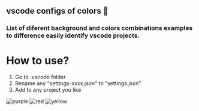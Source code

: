 ## vscode configs of colors :art:

### List of diferent background and colors combinations examples to difference easily identify vscode projects.

# How to use?

1. Go to .vscode folder
2. Rename any "settings-xxxx.json" to "settings.json"
3. Add to any project you like

![purple](https://github.com/federicorojas11/vscode-settings/assets/47337947/5542c287-5c23-4dfe-8955-0d94ec805d4a)
![red](https://github.com/federicorojas11/vscode-settings/assets/47337947/8375d4fe-c21c-4d39-9b85-ee29c547f286)
![yellow](https://github.com/federicorojas11/vscode-settings/assets/47337947/ac3bfff6-baf3-4981-b00c-6c38d31c278c)

